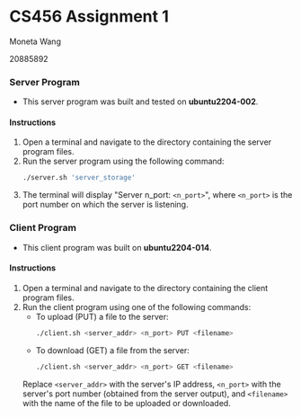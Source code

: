 # CS456 Assignment 1

Moneta Wang

20885892


### Server Program

- This server program was built and tested on **ubuntu2204-002**.

#### Instructions
1. Open a terminal and navigate to the directory containing the server program files.
2. Run the server program using the following command:
    ```bash
    ./server.sh 'server_storage'
    ```
3. The terminal will display "Server n_port: `<n_port>`", where `<n_port>` is the port number on which the server is listening.

### Client Program

- This client program was built on **ubuntu2204-014**.

#### Instructions
1. Open a terminal and navigate to the directory containing the client program files.
2. Run the client program using one of the following commands:
    - To upload (PUT) a file to the server:
        ```bash
        ./client.sh <server_addr> <n_port> PUT <filename>
        ```
    - To download (GET) a file from the server:
        ```bash
        ./client.sh <server_addr> <n_port> GET <filename>
        ```
    Replace `<server_addr>` with the server's IP address, `<n_port>` with the server's port number (obtained from the server output), and `<filename>` with the name of the file to be uploaded or downloaded.
